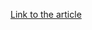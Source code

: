 [Link to the article](https://blog.talosintelligence.com/threat-source-newsletter-enter-the-substitute-teacher/)
